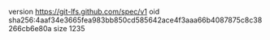 version https://git-lfs.github.com/spec/v1
oid sha256:4aaf34e3665fea983bb850cd585642ace4f3aaa66b4087875c8c38266cb6e80a
size 1235
